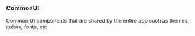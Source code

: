 ### CommonUI
Common UI components that are shared by the entire app such as themes, colors, fonts, etc